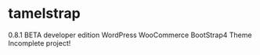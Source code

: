 # tamelstrap
0.8.1 BETA developer edition
WordPress WooCommerce BootStrap4 Theme
Incomplete project!